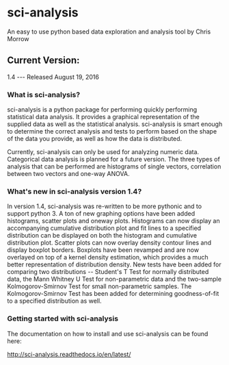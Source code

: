 # sci-analysis
An easy to use python based data exploration and analysis tool by Chris Morrow

## Current Version:
1.4 --- Released August 19, 2016

### What is sci-analysis?
sci-analysis is a python package for performing quickly performing statistical data analysis. It provides a graphical representation of the supplied data as well as the statistical analysis. sci-analysis is smart enough to determine the correct analysis and tests to perform based on the shape of the data you provide, as well as how the data is distributed.

Currently, sci-analysis can only be used for analyzing numeric data. Categorical data analysis is planned for a future version. The three types of analysis that can be performed are histograms of single vectors, correlation between two vectors and one-way ANOVA.

### What's new in sci-analysis version 1.4?

In version 1.4, sci-analysis was re-written to be more pythonic and to support python 3. A ton of new graphing options have been added histograms, scatter plots and oneway plots. Histograms can now display an accompanying cumulative distribution plot and fit lines to a specified distribution can be displayed on both the histogram and cumulative distribution plot. Scatter plots can now overlay density contour lines and display boxplot borders. Boxplots have been revamped and are now overlayed on top of a kernel density estimation, which provides a much better representation of distribution density. New tests have been added for comparing two distributions -- Student's T Test for normally distributed data, the Mann Whitney U Test for non-parametric data and the two-sample Kolmogorov-Smirnov Test for small non-parametric samples. The Kolmogorov-Smirnov Test has been added for determining goodness-of-fit to a specified distribution as well. 

### Getting started with sci-analysis
The documentation on how to install and use sci-analysis can be found here:

http://sci-analysis.readthedocs.io/en/latest/

